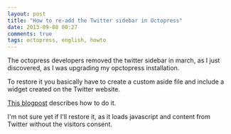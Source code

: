 ```yaml
---
layout: post
title: "How to re-add the Twitter sidebar in Octopress"
date: 2013-09-08 00:27
comments: true
tags: octopress, english, howto
---
```


The octopress developers removed the twitter sidebar in march, as I just
discovered, as I was upgrading my opctopress installation.

To restore it you basically have to create a custom aside file and include a widget created on
the Twitter website.

[This blogpost](http://blog.jmac.org/blog/2013/03/30/putting-twitter-back-into-octopress/)
describes how to do it.

I'm not sure yet if I'll restore it, as it loads javascript and content from
Twitter without the visitors consent.
